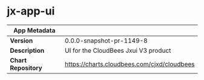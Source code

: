 # jx-app-ui

|App Metadata||
|---|---|
| **Version** | 0.0.0-snapshot-pr-1149-8 |
| **Description** | UI for the CloudBees Jxui V3 product |
| **Chart Repository** | https://charts.cloudbees.com/cjxd/cloudbees |
